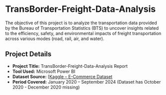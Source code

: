 # TransBorder-Freight-Data-Analysis
The objective of this project is to analyze the transportation data provided by the Bureau of Transportation Statistics (BTS) to uncover insights related to the efficiency, safety, and environmental impacts of freight transportation across various modes (road, rail, air, and water).

##  Project Details

- **Project Title:** TransBorder-Freight-Data-Analysis Report   
- **Tool Used:** Microsoft Power BI  
- **Dataset Source:** [[Kaggle – E-Commerce Dataset](https://www.kaggle.com/datasets/carrie1/ecommerce-data](https://login.microsoftonline.com/4487b52f-f118-4830-b49d-3c298cb71075/oauth2/authorize?client%5Fid=00000003%2D0000%2D0ff1%2Dce00%2D000000000000&response%5Fmode=form%5Fpost&response%5Ftype=code%20id%5Ftoken&resource=00000003%2D0000%2D0ff1%2Dce00%2D000000000000&scope=openid&nonce=A56B9CB6100CF9B4863F3E1549D726842994612B736A642F%2D57CD344E22E143B2565B15BB618D58ED30C2240E88524A50C99967867EDD4188&redirect%5Furi=https%3A%2F%2Fazubiafrica%2Dmy%2Esharepoint%2Ecom%2F%5Fforms%2Fdefault%2Easpx&state=OD0w&claims=%7B%22id%5Ftoken%22%3A%7B%22xms%5Fcc%22%3A%7B%22values%22%3A%5B%22CP1%22%5D%7D%7D%7D&wsucxt=1&cobrandid=11bd8083%2D87e0%2D41b5%2Dbb78%2D0bc43c8a8e8a&client%2Drequest%2Did=6fc8b2a1%2D608f%2Dd000%2D5c89%2D2592369c6bb7))  
- **Period Covered:** January 2020 – September 2024  (Dataset has October 2020 - December 2020 missing)
